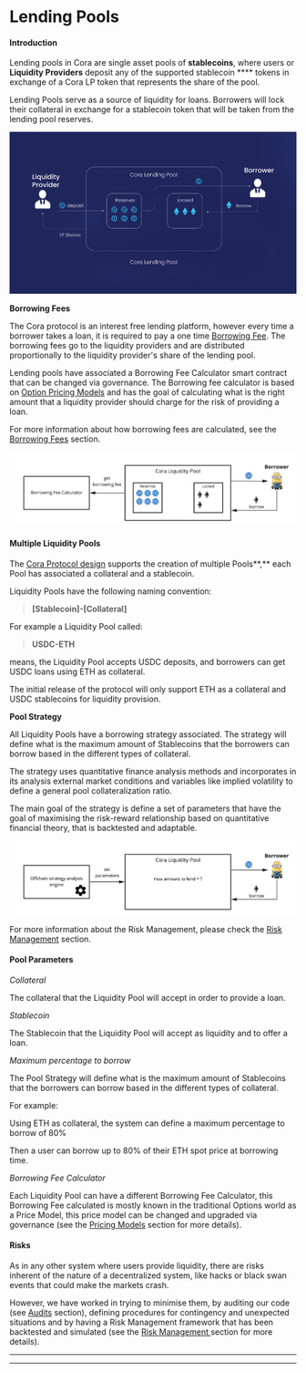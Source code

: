 # Lending Pools

#### Introduction

Lending pools in Cora are single asset pools of **stablecoins**, where users or **Liquidity Providers** deposit any of the supported stablecoin **** tokens in exchange of a Cora LP token that represents the share of the pool.

Lending Pools serve as a source of liquidity for loans. Borrowers will lock their collateral in exchange for a stablecoin token that will be taken from the lending pool reserves.

![](../.gitbook/assets/Final-01.jpg)

**Borrowing Fees**

The Cora protocol is an interest free lending platform, however every time a borrower takes a loan, it is required to pay a one time [Borrowing Fee](borrowing-fees.md). The borrowing fees go to the liquidity providers and are distributed proportionally to the liquidity provider's share of the lending pool.

Lending pools have associated a Borrowing Fee Calculator smart contract that can be changed via governance. The Borrowing fee calculator is based on [Option Pricing Models](pricing-models/) and has the goal of calculating what is the right amount that a liquidity provider should charge for the risk of providing a loan.&#x20;

For more information about how borrowing fees are calculated, see the [Borrowing Fees](borrowing-fees.md) section.

![Borrowing Fee Calculator](<../.gitbook/assets/Architecture Simple - Copy of Pool.jpg>)

#### &#x20;Multiple Liquidity Pools

The [Cora Protocol design](../developer/contract-architecture.md) supports the creation of multiple Pools**,** each Pool has associated a  collateral and a stablecoin.

Liquidity Pools have the following naming convention:

> **\[Stablecoin]-\[Collateral]**

For example a Liquidity Pool called:

> **USDC-ETH**

means, the Liquidity Pool accepts USDC deposits, and borrowers can get USDC loans using ETH as collateral.

The initial release of the protocol will only support ETH as a collateral and USDC stablecoins for liquidity provision.

**Pool Strategy**

All Liquidity Pools have a borrowing strategy associated. The strategy will define what is the maximum amount of Stablecoins that the borrowers can borrow based in the different types of collateral.

The strategy uses quantitative finance analysis methods and incorporates in its analysis external market conditions and variables like implied volatility to define a general pool collateralization ratio.

The main goal of the strategy is define a set of parameters that have the goal of maximising the risk-reward relationship based on quantitative financial theory, that is backtested and adaptable.&#x20;

![](<../.gitbook/assets/Architecture Simple - Copy of Pool (1).jpg>)

For more information about the Risk Management, please check the [Risk Management](risk-management.md) section.

#### **Pool Parameters**

_Collateral_

The collateral that the Liquidity Pool will accept in order to provide a loan.

_Stablecoin_

The Stablecoin that the Liquidity Pool will accept as liquidity and to offer a loan.

_Maximum percentage to borrow_

The Pool Strategy will define what is the maximum amount of Stablecoins that the borrowers can borrow based in the different types of collateral.

For example:

Using ETH as collateral, the system can define a maximum percentage to borrow of 80%&#x20;

Then a user can borrow up to 80% of their ETH spot price at borrowing time.

_Borrowing Fee Calculator_

Each Liquidity Pool can have a different Borrowing Fee Calculator, this Borrowing Fee calculated is mostly known in the traditional Options world as a Price Model, this price model can be changed and upgraded via governance (see the [Pricing Models](pricing-models/) section for more details).

#### **Risks**

As in any other system where users provide liquidity, there are risks inherent of the nature of a decentralized system, like hacks or black swan events that could make the markets crash.

However, we have worked in trying to minimise them, by auditing our code (see [Audits](../security/audits.md) section), defining procedures for contingency and unexpected situations and by having a Risk Management framework that has been backtested and simulated (see the [Risk Management ](risk-management.md)section for more details).&#x20;

****

****
